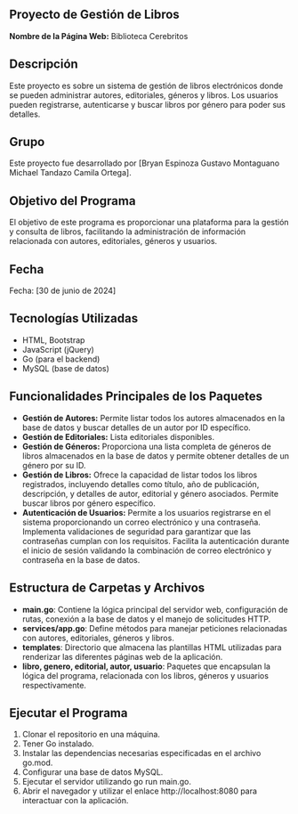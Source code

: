 ## Proyecto de Gestión de Libros
**Nombre de la Página Web:** Biblioteca Cerebritos 

## Descripción
Este proyecto es sobre un sistema de gestión de libros electrónicos donde se pueden administrar autores, editoriales, géneros y libros. Los usuarios pueden registrarse, autenticarse y buscar libros por género para poder sus detalles.
## Grupo
Este proyecto fue desarrollado por 
[Bryan Espinoza 
Gustavo Montaguano 
Michael Tandazo 
Camila Ortega].
## Objetivo del Programa
El objetivo de este programa es proporcionar una plataforma para la gestión y consulta de libros, facilitando la administración de información relacionada con autores, editoriales, géneros y usuarios.

## Fecha
Fecha: [30 de junio de 2024]

## Tecnologías Utilizadas

- HTML, Bootstrap
- JavaScript (jQuery)
- Go (para el backend)
- MySQL (base de datos)

## Funcionalidades Principales de los Paquetes 

- **Gestión de Autores:** Permite listar todos los autores almacenados en la base de datos y buscar detalles de un autor por ID específico.
- **Gestión de Editoriales:** Lista editoriales disponibles.
- **Gestión de Géneros:** Proporciona una lista completa de géneros de libros almacenados en la base de datos y permite obtener detalles de un género por su ID.
- **Gestión de Libros:** Ofrece la capacidad de listar todos los libros registrados, incluyendo detalles como título, año de publicación, descripción, y detalles de autor, editorial y género asociados. Permite buscar libros por género específico.
- **Autenticación de Usuarios:** Permite a los usuarios registrarse en el sistema proporcionando un correo electrónico y una contraseña. Implementa validaciones de seguridad para garantizar que las contraseñas cumplan con los requisitos. Facilita la autenticación durante el inicio de sesión validando la combinación de correo electrónico y contraseña en la base de datos.

## Estructura de Carpetas y Archivos

- **main.go**: Contiene la lógica principal del servidor web, configuración de rutas, conexión a la base de datos y el manejo de solicitudes HTTP.
- **services/app.go**: Define métodos para manejar peticiones relacionadas con autores, editoriales, géneros y libros.
- **templates**: Directorio que almacena las plantillas HTML utilizadas para renderizar las diferentes páginas web de la aplicación.
- **libro, genero, editorial, autor, usuario**: Paquetes que encapsulan la lógica del programa, relacionada con los libros, géneros y usuarios respectivamente.
 
## Ejecutar el Programa 

1. Clonar el repositorio en una máquina.
2. Tener Go instalado.
3. Instalar las dependencias necesarias especificadas en el archivo go.mod.
4. Configurar una base de datos MySQL.
5. Ejecutar el servidor utilizando go run main.go.
6. Abrir el navegador y utilizar el enlace http://localhost:8080 para interactuar con la aplicación.





